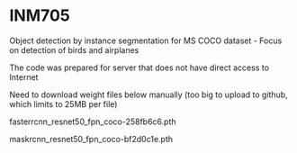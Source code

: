 # INM705
Object detection by instance segmentation for MS COCO dataset - Focus on detection of birds and airplanes

The code was prepared for server that does not have direct access to Internet

Need to download weight files below manually (too big to upload to github, which limits to 25MB per file)

fasterrcnn_resnet50_fpn_coco-258fb6c6.pth

maskrcnn_resnet50_fpn_coco-bf2d0c1e.pth
